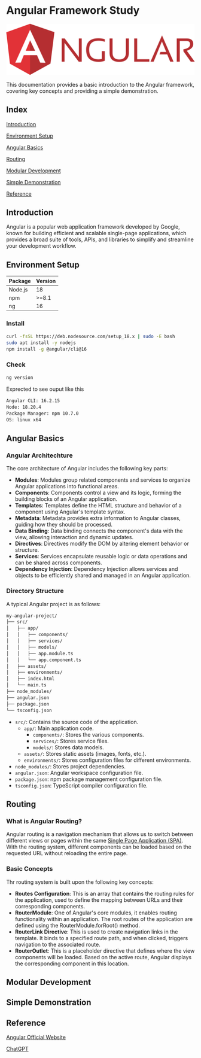 # Angular Framework Study

![angular-logo](/img/angular-logo.png)

This documentation provides a basic introduction to the Angular framework, covering key concepts and providing a simple demonstration.

## Index

[Introduction](#introduction)

[Environment Setup](#environment-setup)

[Angular Basics](#angular-basics)

[Routing](#routing)

[Modular Development](#modular-development)

[Simple Demonstration](#simple-demonstration)

[Reference](#reference)

## Introduction

Angular is a popular web application framework developed by Google, known for building efficient and scalable single-page applications, which provides a broad suite of tools, APIs, and libraries to simplify and streamline your development workflow.

## Environment Setup

|Package|Version|
|-|-|
|Node.js|18|
|npm|>=8.1|
|ng|16|

### Install

```bash
curl -fsSL https://deb.nodesource.com/setup_18.x | sudo -E bash
sudo apt install -y nodejs
npm install -g @angular/cli@16
```

### Check

```bash
ng version
```

Exprected to see ouput like this

```bash
Angular CLI: 16.2.15
Node: 18.20.4
Package Manager: npm 10.7.0
OS: linux x64
```

## Angular Basics

### Angular Architechture

The core architecture of Angular includes the following key parts:

+ **Modules**: Modules group related components and services to organize Angular applications into functional areas.
+ **Components**: Components control a view and its logic, forming the building blocks of an Angular application.
+ **Templates**: Templates define the HTML structure and behavior of a component using Angular's template syntax.
+ **Metadata**: Metadata provides extra information to Angular classes, guiding how they should be processed.
+ **Data Binding**: Data binding connects the component's data with the view, allowing interaction and dynamic updates.
+ **Directives**: Directives modify the DOM by altering element behavior or structure.
+ **Services**: Services encapsulate reusable logic or data operations and can be shared across components.
+ **Dependency Injection**: Dependency Injection allows services and objects to be efficiently shared and managed in an Angular application.

### Directory Structure

A typical Angular project is as follows:

```bash
my-angular-project/
├── src/
│   ├── app/
│   │   ├── components/
│   │   ├── services/
│   │   ├── models/
│   │   ├── app.module.ts
│   │   └── app.component.ts
│   ├── assets/
│   ├── environments/
│   ├── index.html
│   └── main.ts
├── node_modules/
├── angular.json
├── package.json
└── tsconfig.json
```

+ `src/`: Contains the source code of the application.
  + `app/`: Main application code.
    + `components/`: Stores the various components.
    + `services/`: Stores service files.
    + `models/`: Stores data models.
  + `assets/`: Stores static assets (images, fonts, etc.).
  + `environments/`: Stores configuration files for different environments.
+ `node_modules/`: Stores project dependencies.
+ `angular.json`: Angular workspace configuration file.
+ `package.json`: npm package management configuration file.
+ `tsconfig.json`: TypeScript compiler configuration file.

## Routing

### What is Angular Routing?

Angular routing is a navigation mechanism that allows us to switch between different views or pages within the same [Single Page Application (SPA)](https://en.wikipedia.org/wiki/Single-page_application#:~:text=A%20single-page%20application%20%28SPA%29%20is%20a%20web%20application,the%20website%20feel%20more%20like%20a%20native%20app.). With the routing system, different components can be loaded based on the requested URL without reloading the entire page.

### Basic Concepts

Thr routing system is built upon the following key concepts:

+ **Routes Configuration**: This is an array that contains the routing rules for the application, used to define the mapping between URLs and their corresponding components.
+ **RouterModule**: One of Angular's core modules, it enables routing functionality within an application. The root routes of the application are defined using the RouterModule.forRoot() method.
+ **RouterLink Directive**: This is used to create navigation links in the template. It binds to a specified route path, and when clicked, triggers navigation to the associated route.
+ **RouterOutlet**: This is a placeholder directive that defines where the view components will be loaded. Based on the active route, Angular displays the corresponding component in this location.

## Modular Development

## Simple Demonstration

## Reference

[Angular Official Website](https://angular.dev/)

[ChatGPT](https://openai.com/chatgpt/)
